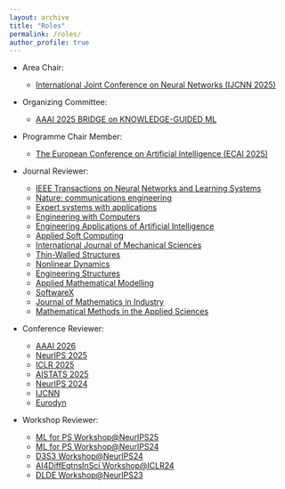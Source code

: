 ```yaml
---
layout: archive
title: "Roles"
permalink: /roles/
author_profile: true
---
```

      
- Area Chair:
 
  - [International Joint Conference on Neural Networks (IJCNN 2025)](https://2025.ijcnn.org)
    
- Organizing Committee:
  
  - [AAAI 2025 BRIDGE on KNOWLEDGE-GUIDED ML](https://sites.google.com/vt.edu/kgml-bridge-aaai-25/home)

- Programme Chair Member:
  
    - [The European Conference on Artificial Intelligence (ECAI 2025)](https://ecai2025.org)

- Journal Reviewer:
 
  - [IEEE Transactions on Neural Networks and Learning Systems](https://cis.ieee.org/publications/t-neural-networks-and-learning-systems)
  - [Nature: communications engineering](https://www.nature.com/commseng/)
  - [Expert systems with applications](https://www.sciencedirect.com/journal/expert-systems-with-applications)
  - [Engineering with Computers](https://www.springer.com/journal/366)
  - [Engineering Applications of Artificial Intelligence](https://www.sciencedirect.com/journal/engineering-applications-of-artificial-intelligence)
  - [Applied Soft Computing](https://www.sciencedirect.com/journal/applied-soft-computing)
  - [International Journal of Mechanical Sciences](https://www.sciencedirect.com/journal/international-journal-of-mechanical-sciences)
  - [Thin-Walled Structures](https://www.sciencedirect.com/journal/thin-walled-structures)
  - [Nonlinear Dynamics](https://link.springer.com/journal/11071)
  - [Engineering Structures](https://www.sciencedirect.com/journal/engineering-structures)
  - [Applied Mathematical Modelling](https://www.sciencedirect.com/journal/applied-mathematical-modelling)
  - [SoftwareX](https://www.sciencedirect.com/journal/softwarex)
  - [Journal of Mathematics in Industry](https://mathematicsinindustry.springeropen.com)
  - [Mathematical Methods in the Applied Sciences](https://onlinelibrary.wiley.com/journal/10991476)

- Conference Reviewer:
  
  - [AAAI 2026](https://aaai.org/conference/aaai/aaai-26/)
  - [NeurIPS 2025](https://neurips.cc/)
  - [ICLR 2025](https://iclr.cc)
  - [AISTATS 2025](https://aistats.org/aistats2025//)
  - [NeurIPS 2024](https://neurips.cc/)
  - [IJCNN](https://2023.ijcnn.org)
  - [Eurodyn](https://eurodyn2023.dryfta.com)
 
- Workshop Reviewer:
  
  - [ML for PS  Workshop@NeurIPS25](https://ml4physicalsciences.github.io/2025/)
  - [ML for PS  Workshop@NeurIPS24](https://ml4physicalsciences.github.io/2024/)
  - [D3S3 Workshop@NeurIPS24](https://d3s3workshop.github.io/)
  - [AI4DiffEqtnsInSci Workshop@ICLR24](https://openreview.net/group?id=ICLR.cc/2024/Workshop/AI4DiffEqtnsInSci/Reviewers&referrer=%5BHomepage%5D(%2F))
  - [DLDE Workshop@NeurIPS23](https://openreview.net/group?id=NeurIPS.cc/2023/Workshop/DLDE#tab-your-consoles)
